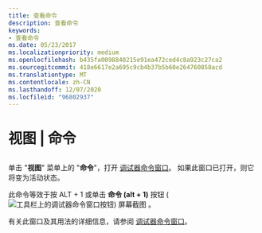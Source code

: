 ```yaml
---
title: 查看命令
description: 查看命令
keywords:
- 查看命令
ms.date: 05/23/2017
ms.localizationpriority: medium
ms.openlocfilehash: b435fa0098840215e91ea472ced4c8a923c27ca2
ms.sourcegitcommit: 418e6617e2a695c9cb4b37b5b60e264760858acd
ms.translationtype: MT
ms.contentlocale: zh-CN
ms.lasthandoff: 12/07/2020
ms.locfileid: "96802937"
---
```

# <a name="view--command"></a>视图 | 命令


## <span id="ddk_view_command_dbg"></span><span id="DDK_VIEW_COMMAND_DBG"></span>


单击 "**视图**" 菜单上的 "**命令**"，打开 [调试器命令窗口](debugger-command-window.md)。 如果此窗口已打开，则它将变为活动状态。

此命令等效于按 ALT + 1 或单击 **命令 (alt + 1)** 按钮 (![ 工具栏上的调试器命令窗口按钮) 屏幕截图 ](images/tbcmd.png) 。

有关此窗口及其用法的详细信息，请参阅 [调试器命令窗口](debugger-command-window.md)。

 

 





